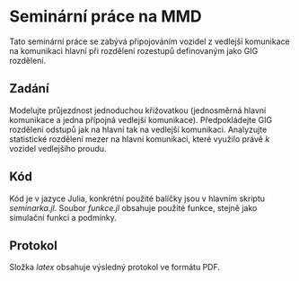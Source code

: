 # Seminární práce na MMD

Tato seminární práce se zabývá připojováním vozidel z vedlejší komunikace na komunikaci hlavní při rozdělení rozestupů definovaným jako GIG rozdělení.

## Zadání

Modelujte průjezdnost jednoduchou křižovatkou (jednosměrná hlavní komunikace a jedna přípojná vedlejší komunikace). Předpokládejte GIG rozdělení odstupů jak na hlavní tak na vedlejší komunikaci. Analyzujte statistické rozdělení mezer na hlavní komunikaci, které využilo právě $k$ vozidel vedlejšího proudu.

## Kód

Kód je v jazyce Julia, konkrétní použité balíčky jsou v hlavním skriptu *seminarka.jl*. Soubor *funkce.jl* obsahuje použité funkce, stejně jako simulační funkci a podmínky.

## Protokol

Složka *latex* obsahuje výsledný protokol ve formátu PDF.